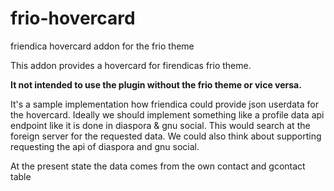 # frio-hovercard
friendica hovercard addon for the frio theme

This addon provides a hovercard for firendicas frio theme.

**It not intended to use the plugin without the frio theme or vice versa.**

It's a sample implementation how friendica could provide json userdata for
the hovercard. Ideally we should implement something like a profile data api endpoint like 
it is done in diaspora & gnu social. This would search at the foreign server for the requested data.
We could also think about supporting requesting the api of diaspora  and gnu social.

At the present state the data comes from the own contact and gcontact table
